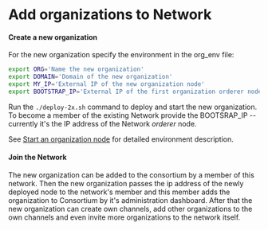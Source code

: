 # Add organizations to Network

#### Create a new organization

For the new organization specify the environment in the org_env file: 
```bash
export ORG='Name the new organization'
export DOMAIN='Domain of the new organization'
export MY_IP='External IP of the new organization node'
export BOOTSTRAP_IP='External IP of the first organization orderer node'
```    

Run the `./deploy-2x.sh` command to deploy and start the new organization. To become a member of the existing Network 
provide the BOOTSRAP_IP -- currently it's the IP address of the Network  _orderer_ node.

See  [Start an organization node](docs/network-node-start.md) for detailed environment
description.

#### Join the Network

The new organization can be added to the consortium by a member of this network.
Then the new organization passes the ip address of the newly deployed node to the network's member 
and this member adds the organization to Consortium by it's administration dashboard.
After that the new organization can create own channels, add other organizations to the own channels and 
even invite more organizations to the network itself.     

